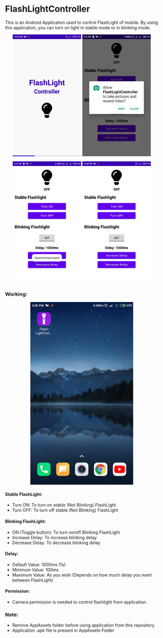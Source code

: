 # FlashLightController

This is an Android Application used to control FlashLight of mobile. By using this application, you can turn on light in stable mode or in blinking mode.

<p align="center">
  <img src="https://github.com/Sanket292001/FlashLightController/blob/master/AppAssets/SplashScreen.jpg?raw=true" height="400"/>
  <img src="https://github.com/Sanket292001/FlashLightController/blob/master/AppAssets/CameraPermission.jpg?raw=true" height="400"/>
</p>

<p align="center">
  <img src="https://github.com/Sanket292001/FlashLightController/blob/master/AppAssets/After%20Allowing%20Permission.jpg?raw=true" height="400"/>
  <img src="https://github.com/Sanket292001/FlashLightController/blob/master/AppAssets/Homepage.jpg?raw=true" height="400"/>
</p>


### Working:
<p align="center">
  <img src="https://github.com/Sanket292001/FlashLightController/blob/master/AppAssets/FlashLightApp.gif?raw=true" height="600"/>
</p>

#### Stable FlashLight:
- Turn ON: To turn on stable (Not Blinking) FlashLight
- Turn OFF: To turn off stable (Not Blinking) FlashLight

#### Blinking FlashLight:
- ON (Toggle button): To turn on/off Blinking FlashLight
- Increase Delay: To increase blinking delay
- Decrease Delay: To decrease blinking delay

#### Delay:
- Default Value: 1000ms (1s)
- Minimum Value: 100ms
- Maximum Value: As you wish (Depends on how much delay you want between FlashLight)
 
#### Permission:
- Camera permission is needed to control flashlight from application.

### Note: 
- Remove AppAssets folder before using application from this repository 
- Application .apk file is present in AppAssets Folder
